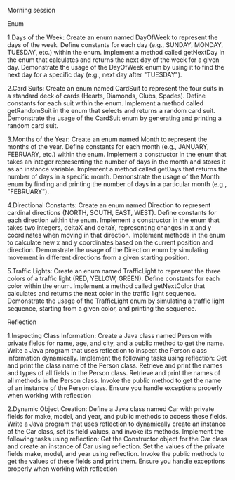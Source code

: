 Morning session

Enum

1.Days of the Week:
Create an enum named DayOfWeek to represent the days of the week.
Define constants for each day (e.g., SUNDAY, MONDAY, TUESDAY, etc.) within the enum.
Implement a method called getNextDay in the enum that calculates and returns the next day of the week for a given day.
Demonstrate the usage of the DayOfWeek enum by using it to find the next day for a specific day (e.g., next day after "TUESDAY").

2.Card Suits:
Create an enum named CardSuit to represent the four suits in a standard deck of cards (Hearts, Diamonds, Clubs, Spades).
Define constants for each suit within the enum.
Implement a method called getRandomSuit in the enum that selects and returns a random card suit.
Demonstrate the usage of the CardSuit enum by generating and printing a random card suit.

3.Months of the Year:
Create an enum named Month to represent the months of the year.
Define constants for each month (e.g., JANUARY, FEBRUARY, etc.) within the enum.
Implement a constructor in the enum that takes an integer representing the number of days in the month and stores it as an instance variable.
Implement a method called getDays that returns the number of days in a specific month.
Demonstrate the usage of the Month enum by finding and printing the number of days in a particular month (e.g., "FEBRUARY").

4.Directional Constants:
Create an enum named Direction to represent cardinal directions (NORTH, SOUTH, EAST, WEST).
Define constants for each direction within the enum.
Implement a constructor in the enum that takes two integers, deltaX and deltaY, representing changes in x and y coordinates when moving in that direction.
Implement methods in the enum to calculate new x and y coordinates based on the current position and direction.
Demonstrate the usage of the Direction enum by simulating movement in different directions from a given starting position.

5.Traffic Lights:
Create an enum named TrafficLight to represent the three colors of a traffic light (RED, YELLOW, GREEN).
Define constants for each color within the enum.
Implement a method called getNextColor that calculates and returns the next color in the traffic light sequence.
Demonstrate the usage of the TrafficLight enum by simulating a traffic light sequence, starting from a given color, and printing the sequence.

Reflection

1.Inspecting Class Information:
Create a Java class named Person with private fields for name, age, and city, and a public method to get the name.
Write a Java program that uses reflection to inspect the Person class information dynamically.
Implement the following tasks using reflection:
Get and print the class name of the Person class.
Retrieve and print the names and types of all fields in the Person class.
Retrieve and print the names of all methods in the Person class.
Invoke the public method to get the name of an instance of the Person class.
Ensure you handle exceptions properly when working with reflection

2.Dynamic Object Creation:
Define a Java class named Car with private fields for make, model, and year, and public methods to access these fields.
Write a Java program that uses reflection to dynamically create an instance of the Car class, set its field values, and invoke its methods.
Implement the following tasks using reflection:
Get the Constructor object for the Car class and create an instance of Car using reflection.
Set the values of the private fields make, model, and year using reflection.
Invoke the public methods to get the values of these fields and print them.
Ensure you handle exceptions properly when working with reflection
